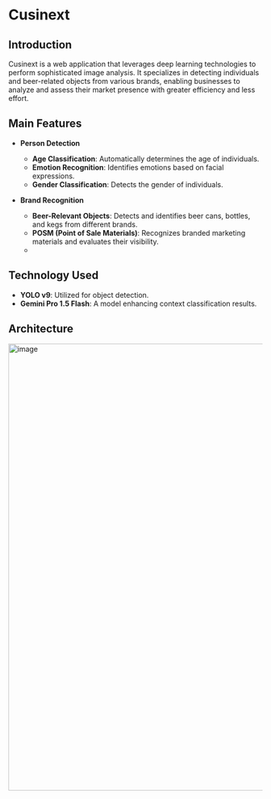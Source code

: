 # Cusinext

## Introduction

Cusinext is a web application that leverages deep learning technologies to perform sophisticated image analysis. It specializes in detecting individuals and beer-related objects from various brands, enabling businesses to analyze and assess their market presence with greater efficiency and less effort.

## Main Features

- **Person Detection**
    - **Age Classification**: Automatically determines the age of individuals.
    - **Emotion Recognition**: Identifies emotions based on facial expressions.
    - **Gender Classification**: Detects the gender of individuals.

- **Brand Recognition**   
    - **Beer-Relevant Objects**: Detects and identifies beer cans, bottles, and kegs from different brands.
    - **POSM (Point of Sale Materials)**: Recognizes branded marketing materials and evaluates their visibility.
    - 
## Technology Used

- **YOLO v9**: Utilized for object detection.
- **Gemini Pro 1.5 Flash**: A model enhancing context classification results.

## Architecture

<img width="886" alt="image" src="https://github.com/mf0212/Cusinext/assets/117279633/b194f2ea-3a39-4d90-825d-b790d575f648">
